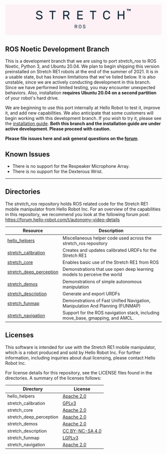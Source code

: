![](./images/banner.png)

## ROS Noetic Development Branch

This is a development branch that we are using to port *stretch_ros* to ROS Noetic, Python 3, and Ubuntu 20.04. We plan to begin shipping this version preinstalled on Stretch RE1 robots at the end of the summer of 2021. It is in a usable state, but has known limitations that we've listed below. It is also unstable, since we are actively conducting development in this branch. Since we have performed limited testing, you may encounter unexpected behaviors. Also, installation **requires Ubuntu 20.04 on a second partition** of your robot's hard drive. 

We are beginning to use this port internally at Hello Robot to test it, improve it, and add new capabilities. We also anticipate that some customers will begin working with this development branch. If you wish to try it, please see the [installation guide](install_noetic.md). **Both this branch and the installation guide are under active development. Please proceed with caution.**

**Please file issues here and ask general questions on the [forum](https://forum.hello-robot.com)**.

## Known Issues

 - There is no support for the Respeaker Microphone Array.
 - There is no support for the Dexterous Wrist.

---

## Directories

The *stretch_ros* repository holds ROS related code for the Stretch RE1 mobile manipulator from Hello Robot Inc. For an overview of the capabilities in this repository, we recommend you look at the following forum post: https://forum.hello-robot.com/t/autonomy-video-details


| Resource                                                     | Description                                                  |
| ------------------------------------------------------------ | ------------------------------------------------------------ |
[hello_helpers](https://github.com/hello-robot/stretch_ros/blob/master/hello_helpers/README.md) | Miscellaneous helper code used across the stretch_ros repository 
[stretch_calibration](https://github.com/hello-robot/stretch_ros/tree/master/stretch_calibration/README.md) | Creates and updates calibrated URDFs for the Stretch RE1      
[stretch_core](https://github.com/hello-robot/stretch_ros/tree/master/stretch_core/README.md) | Enables basic use of the Stretch RE1 from ROS    
[stretch_deep_perception](https://github.com/hello-robot/stretch_ros/blob/master/stretch_deep_perception/README.md) | Demonstrations that use open deep learning models to perceive the world 
[stretch_demos](https://github.com/hello-robot/stretch_ros/tree/master/stretch_demos/README.md) | Demonstrations of simple autonomous manipulation  
[stretch_description](https://github.com/hello-robot/stretch_ros/blob/master/stretch_description/README.md) | Generate and export URDFs 
[stretch_funmap](https://github.com/hello-robot/stretch_ros/blob/master/stretch_funmap/README.md) | Demonstrations of Fast Unified Navigation, Manipulation And Planning (FUNMAP) 
[stretch_navigation](https://github.com/hello-robot/stretch_ros/blob/master/stretch_navigation/README.md) | Support for the ROS navigation stack, including move_base, gmapping, and AMCL.

## Licenses

This software is intended for use with the Stretch RE1 mobile manipulator, which is a robot produced and sold by Hello Robot Inc. For further information, including inquiries about dual licensing, please contact Hello Robot Inc.

For license details for this repository, see the LICENSE files found in the directories. A summary of the licenses follows: 

Directory | License
--- | ---
hello_helpers | [Apache 2.0](http://www.apache.org/licenses/LICENSE-2.0)
stretch_calibration | [GPLv3](https://www.gnu.org/licenses/gpl-3.0.html)
stretch_core | [Apache 2.0](http://www.apache.org/licenses/LICENSE-2.0)
stretch_deep_perception | [Apache 2.0](http://www.apache.org/licenses/LICENSE-2.0)
stretch_demos | [Apache 2.0](http://www.apache.org/licenses/LICENSE-2.0)
stretch_description | [CC BY-NC-SA 4.0](https://creativecommons.org/licenses/by-nc-sa/4.0/)
stretch_funmap | [LGPLv3](https://www.gnu.org/licenses/lgpl-3.0.en.html)
stretch_navigation | [Apache 2.0](http://www.apache.org/licenses/LICENSE-2.0)
